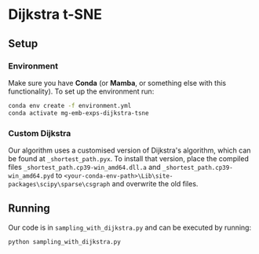 # Dijkstra t-SNE

## Setup
### Environment
Make sure you have **Conda** (or **Mamba**, or something else with this functionality). To set up the environment run:
```bash
conda env create -f environment.yml
conda activate mg-emb-exps-dijkstra-tsne
```

### Custom Dijkstra
Our algorithm uses a customised version of Dijkstra's algorithm, which can be found at `_shortest_path.pyx`.
To install that version, place the compiled files `_shortest_path.cp39-win_amd64.dll.a` and `_shortest_path.cp39-win_amd64.pyd`
to `<your-conda-env-path>\Lib\site-packages\scipy\sparse\csgraph` and overwrite the old files.

## Running
Our code is in `sampling_with_dijkstra.py` and can be executed by running:
```bash
python sampling_with_dijkstra.py
```